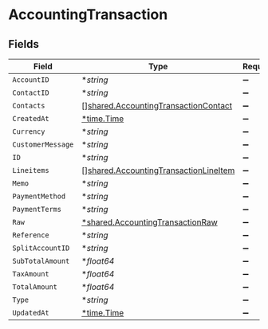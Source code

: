 # AccountingTransaction


## Fields

| Field                                                                                                 | Type                                                                                                  | Required                                                                                              | Description                                                                                           |
| ----------------------------------------------------------------------------------------------------- | ----------------------------------------------------------------------------------------------------- | ----------------------------------------------------------------------------------------------------- | ----------------------------------------------------------------------------------------------------- |
| `AccountID`                                                                                           | **string*                                                                                             | :heavy_minus_sign:                                                                                    | N/A                                                                                                   |
| `ContactID`                                                                                           | **string*                                                                                             | :heavy_minus_sign:                                                                                    | N/A                                                                                                   |
| `Contacts`                                                                                            | [][shared.AccountingTransactionContact](../../../pkg/models/shared/accountingtransactioncontact.md)   | :heavy_minus_sign:                                                                                    | N/A                                                                                                   |
| `CreatedAt`                                                                                           | [*time.Time](https://pkg.go.dev/time#Time)                                                            | :heavy_minus_sign:                                                                                    | N/A                                                                                                   |
| `Currency`                                                                                            | **string*                                                                                             | :heavy_minus_sign:                                                                                    | N/A                                                                                                   |
| `CustomerMessage`                                                                                     | **string*                                                                                             | :heavy_minus_sign:                                                                                    | N/A                                                                                                   |
| `ID`                                                                                                  | **string*                                                                                             | :heavy_minus_sign:                                                                                    | N/A                                                                                                   |
| `Lineitems`                                                                                           | [][shared.AccountingTransactionLineItem](../../../pkg/models/shared/accountingtransactionlineitem.md) | :heavy_minus_sign:                                                                                    | N/A                                                                                                   |
| `Memo`                                                                                                | **string*                                                                                             | :heavy_minus_sign:                                                                                    | N/A                                                                                                   |
| `PaymentMethod`                                                                                       | **string*                                                                                             | :heavy_minus_sign:                                                                                    | N/A                                                                                                   |
| `PaymentTerms`                                                                                        | **string*                                                                                             | :heavy_minus_sign:                                                                                    | N/A                                                                                                   |
| `Raw`                                                                                                 | [*shared.AccountingTransactionRaw](../../../pkg/models/shared/accountingtransactionraw.md)            | :heavy_minus_sign:                                                                                    | N/A                                                                                                   |
| `Reference`                                                                                           | **string*                                                                                             | :heavy_minus_sign:                                                                                    | N/A                                                                                                   |
| `SplitAccountID`                                                                                      | **string*                                                                                             | :heavy_minus_sign:                                                                                    | N/A                                                                                                   |
| `SubTotalAmount`                                                                                      | **float64*                                                                                            | :heavy_minus_sign:                                                                                    | N/A                                                                                                   |
| `TaxAmount`                                                                                           | **float64*                                                                                            | :heavy_minus_sign:                                                                                    | N/A                                                                                                   |
| `TotalAmount`                                                                                         | **float64*                                                                                            | :heavy_minus_sign:                                                                                    | N/A                                                                                                   |
| `Type`                                                                                                | **string*                                                                                             | :heavy_minus_sign:                                                                                    | N/A                                                                                                   |
| `UpdatedAt`                                                                                           | [*time.Time](https://pkg.go.dev/time#Time)                                                            | :heavy_minus_sign:                                                                                    | N/A                                                                                                   |